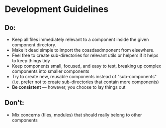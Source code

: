 # Development Guidelines

## Do:

-   Keep all files immediately relevant to a component inside the given component directory.
-   Make it dead simple to import the coasdasdmponent from elsewhere.
-   Feel free to create sub-directories for relevant utils or helpers
    if it helps to keep things tidy
-   Keep components small, focused, and easy to test, breaking up complex components into smaller components
-   Try to create new, reusable components instead of "sub-components"
    (i.e. prefer not to create sub-directories that contain more components)
-   **Be consistent** — however, you choose to lay things out

## Don't:

-   Mix concerns (files, modules) that should really belong to other components
